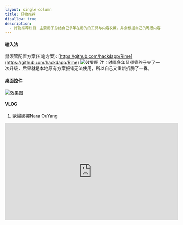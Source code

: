 ```yaml
---
layout: single-column
title: 好物推荐
disallow: true
description:
  - 好物推荐栏目，主要用于总结自己多年在用的的工具与内容收藏，并会根据自己的周报内容持续更新。HackDApp愿与你分享！
---
```


#### 输入法

鼠须管配置方案(五笔方案): [https://github.com/hackdapp/Rime](https://github.com/hackdapp/Rime)
![效果图](https://ws3.sinaimg.cn/large/006tNc79ly1fzk3eq6cmaj30nu0a20to.jpg)
注：时隔多年鼠须管终于来了一次升级，后果就是本地原有方案报错无法使用，所以自己又重新折腾了一番。

#### 桌面控件

![效果图](https://ws4.sinaimg.cn/large/006tNc79ly1fzk3nfkkfkg30go08f7vl.gif)

#### VLOG

1. 歐陽娜娜Nana OuYang

<iframe width="560" height="315" src="https://www.youtube.com/embed/688mYIbVHjg" frameborder="0" allow="accelerometer; autoplay; encrypted-media; gyroscope; picture-in-picture" allowfullscreen></iframe>
